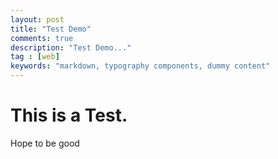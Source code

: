 ```yaml
---
layout: post
title: "Test Demo"
comments: true
description: "Test Demo..."
tag : [web]
keywords: "markdown, typography components, dummy content"
---
```


# This is a Test. 

Hope to be good
